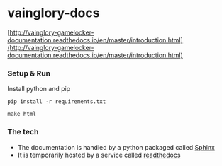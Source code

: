 # vainglory-docs

[http://vainglory-gamelocker-documentation.readthedocs.io/en/master/introduction.html](http://vainglory-gamelocker-documentation.readthedocs.io/en/master/introduction.html)

### Setup & Run
Install python and pip

`pip install -r requirements.txt`

`make html`

### The tech
- The documentation is handled by a python packaged called [Sphinx](http://www.sphinx-doc.org/en/stable/)
- It is temporarily hosted by a service called [readthedocs](https://readthedocs.org/projects/battlerite-docs)
